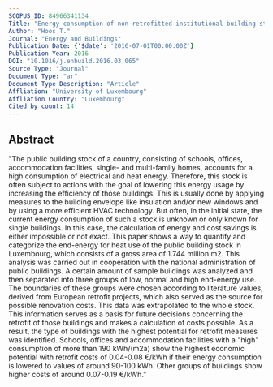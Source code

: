 ```yaml
---
SCOPUS_ID: 84966341134
Title: "Energy consumption of non-retrofitted institutional building stock in Luxembourg and the potential for a cost-efficient retrofit"
Author: "Hoos T."
Journal: "Energy and Buildings"
Publication Date: {'$date': '2016-07-01T00:00:00Z'}
Publication Year: 2016
DOI: "10.1016/j.enbuild.2016.03.065"
Source Type: "Journal"
Document Type: "ar"
Document Type Description: "Article"
Affliation: "University of Luxembourg"
Affliation Country: "Luxembourg"
Cited by count: 14
---
```


## Abstract
"The public building stock of a country, consisting of schools, offices, accommodation facilities, single- and multi-family homes, accounts for a high consumption of electrical and heat energy. Therefore, this stock is often subject to actions with the goal of lowering this energy usage by increasing the efficiency of those buildings. This is usually done by applying measures to the building envelope like insulation and/or new windows and by using a more efficient HVAC technology. But often, in the initial state, the current energy consumption of such a stock is unknown or only known for single buildings. In this case, the calculation of energy and cost savings is either impossible or not exact. This paper shows a way to quantify and categorize the end-energy for heat use of the public building stock in Luxembourg, which consists of a gross area of 1.744 million m2. This analysis was carried out in cooperation with the national administration of public buildings. A certain amount of sample buildings was analyzed and then separated into three groups of low, normal and high end-energy use. The boundaries of these groups were chosen according to literature values, derived from European retrofit projects, which also served as the source for possible renovation costs. This data was extrapolated to the whole stock. This information serves as a basis for future decisions concerning the retrofit of those buildings and makes a calculation of costs possible. As a result, the type of buildings with the highest potential for retrofit measures was identified. Schools, offices and accommodation facilities with a \"high\" consumption of more than 190 kWh/(m2a) show the highest economic potential with retrofit costs of 0.04-0.08 €/kWh if their energy consumption is lowered to values of around 90-100 kWh. Other groups of buildings show higher costs of around 0.07-0.19 €/kWh."
